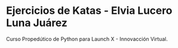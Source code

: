 # Ejercicios de Katas - Elvia Lucero Luna Juárez

Curso Propedútico de Python para Launch X - Innovacción Virtual.
